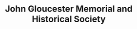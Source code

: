 ---
layout: repo
title: "John Gloucester Memorial and Historical Society"
id: 14464
permalink: repos/14464/
---